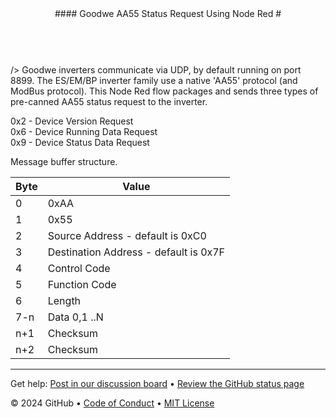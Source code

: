 <header>
#### Goodwe AA55 Status Request Using Node Red #
</header>
<br> />     
Goodwe inverters communicate via UDP, by default running on port 8899. The ES/EM/BP inverter family use a native 'AA55' protocol (and ModBus protocol). This Node Red flow packages and sends three types of pre-canned AA55 status request to the inverter.  
  
0x2 - Device Version Request  
0x6 - Device Running Data Request  
0x9 - Device Status Data Request  

Message buffer structure.  

Byte | Value
------------- | -------------
0 | 0xAA
1 | 0x55
2 | Source Address - default is 0xC0
3 | Destination Address - default is 0x7F
4 | Control Code
5 | Function Code
6 | Length
7-n | Data 0,1 ..N
n+1 | Checksum
n+2 | Checksum


<footer>

<!--
  <<< Author notes: Footer >>>
  Add a link to get support, GitHub status page, code of conduct, license link.
-->

---

Get help: [Post in our discussion board](https://github.com/orgs/skills/discussions/categories/introduction-to-github) &bull; [Review the GitHub status page](https://www.githubstatus.com/)

&copy; 2024 GitHub &bull; [Code of Conduct](https://www.contributor-covenant.org/version/2/1/code_of_conduct/code_of_conduct.md) &bull; [MIT License](https://gh.io/mit)

</footer>
